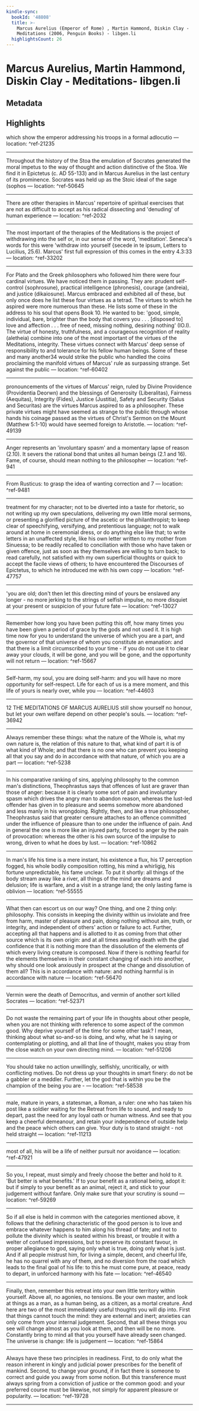 ```yaml
---
kindle-sync:
  bookId: '48808'
  title: >-
    Marcus Aurelius (Emperor of Rome) , Martin Hammond, Diskin Clay -
    Meditations (2006, Penguin Books) - libgen.li
  highlightsCount: 26
---
```

# Marcus Aurelius, Martin Hammond, Diskin Clay - Meditations- libgen.li
## Metadata


## Highlights
which show the emperor addressing his troops in a formal adlocutio — location: []() ^ref-21235

---
Throughout the history of the Stoa the emulation of Socrates generated the moral impetus to the way of thought and action distinctive of the Stoa. We find it in Epictetus (c. AD 55-133) and in Marcus Aurelius in the last century of its prominence. Socrates was held up as the Stoic ideal of the sage (sophos — location: []() ^ref-50645

---
There are other therapies in Marcus' repertoire of spiritual exercises that are not as difficult to accept as his radical dissecting and 'denuding' of human experience — location: []() ^ref-2032

---
The most important of the therapies of the Meditations is the project of withdrawing into the self or, in our sense of the word, 'meditation'. Seneca's words for this were 'withdraw into yourself {secede in te ipsum, Letters to Lucilius, 25.6). Marcus' first full expression of this comes in the entry 4.3:33 — location: []() ^ref-33202

---
For Plato and the Greek philosophers who followed him there were four cardinal virtues. We have noticed them in passing. They are: prudent self-control {sophrosune), practical intelligence (phronesis), courage {andreia), and justice (dikaiosune). Marcus embraced and exhibited all of these, but only once does he list these four virtues as a tetrad. The virtues to which he aspired were more numerous than these. He lists some of these in the address to his soul that opens Book 10. He wanted to be: 'good, simple, individual, bare, brighter than the body that covers you . . . [disposed to] love and affection . . . free of need, missing nothing, desiring nothing' (IO.I). The virtue of honesty, truthfulness, and a courageous recognition of reality (aletheia) combine into one of the most important of the virtues of the Meditations, integrity. These virtues connect with Marcus' deep sense of responsibility to and tolerance for his fellow human beings. Some of these and many another34 would strike the public who handled the coins proclaiming the manifold virtues of Marcus' rule as surpassing strange. Set against the public — location: []() ^ref-60402

---
pronouncements of the virtues of Marcus' reign, ruled by Divine Providence (Providentia Deorwn) and the blessings of Generosity {Liberalitas), Fairness (Aequitas), Integrity (Fides), Justice (Justitia), Safety and Security (Salus and Securitas) are the virtues Marcus aspired to as a philosopher. These private virtues might have seemed as strange to the public through whose hands his coinage passed as the virtues of Christ's Sermon on the Mount (Matthew 5:1-10) would have seemed foreign to Aristotle. — location: []() ^ref-49139

---
Anger represents an 'involuntary spasm' and a momentary lapse of reason (2.10). It severs the rational bond that unites all human beings (2.1 and 16). Fame, of course, should mean nothing to the philosopher — location: []() ^ref-941

---
From Rusticus: to grasp the idea of wanting correction and 7 — location: []() ^ref-9481

---
treatment for my character; not to be diverted into a taste for rhetoric, so not writing up my own speculations, delivering my own little moral sermons, or presenting a glorified picture of the ascetic or the philanthropist; to keep clear of speechifying, versifying, and pretentious language; not to walk around at home in ceremonial dress, or do anything else like that; to write letters in an unaffected style, like his own letter written to my mother from Sinuessa; to be readily recalled to conciliation with those who have taken or given offence, just as soon as they themselves are willing to turn back; to read carefully, not satisfied with my own superficial thoughts or quick to accept the facile views of others; to have encountered the Discourses of Epictetus, to which he introduced me with his own copy — location: []() ^ref-47757

---
'you are old; don't then let this directing mind of yours be enslaved any longer - no more jerking to the strings of selfish impulse, no more disquiet at your present or suspicion of your future fate — location: []() ^ref-13027

---
Remember how long you have been putting this off, how many times you have been given a period of grace by the gods and not used it. It is high time now for you to understand the universe of which you are a part, and the governor of that universe of whom you constitute an emanation: and that there is a limit circumscribed to your time - if you do not use it to clear away your clouds, it will be gone, and you will be gone, and the opportunity will not return — location: []() ^ref-15667

---
Self-harm, my soul, you are doing self-harm: and you will have no more opportunity for self-respect. Life for each of us is a mere moment, and this life of yours is nearly over, while you — location: []() ^ref-44603

---
12 THE MEDITATIONS OF MARCUS AURELIUS still show yourself no honour, but let your own welfare depend on other people's souls. — location: []() ^ref-36942

---
Always remember these things: what the nature of the Whole is, what my own nature is, the relation of this nature to that, what kind of part it is of what kind of Whole; and that there is no one who can prevent you keeping all that you say and do in accordance with that nature, of which you are a part — location: []() ^ref-5238

---
In his comparative ranking of sins, applying philosophy to the common man's distinctions, Theophrastus says that offences of lust are graver than those of anger: because it is clearly some sort of pain and involuntary spasm which drives the angry man to abandon reason, whereas the lust-led offender has given in to pleasure and seems somehow more abandoned and less manly in his wrongdoing. Rightly, then, and like a true philosopher, Theophrastus said that greater censure attaches to an offence committed under the influence of pleasure than to one under the influence of pain. And in general the one is more like an injured party, forced to anger by the pain of provocation: whereas the other is his own source of the impulse to wrong, driven to what he does by lust. — location: []() ^ref-10862

---
In man's life his time is a mere instant, his existence a flux, his 17 perception fogged, his whole bodily composition rotting, his mind a whirligig, his fortune unpredictable, his fame unclear. To put it shortly: all things of the body stream away like a river, all things of the mind are dreams and delusion; life is warfare, and a visit in a strange land; the only lasting fame is oblivion — location: []() ^ref-55555

---
What then can escort us on our way? One thing, and one 2 thing only: philosophy. This consists in keeping the divinity within us inviolate and free from harm, master of pleasure and pain, doing nothing without aim, truth, or integrity, and independent of others' action or failure to act. Further, accepting all that happens and is allotted to it as coming from that other source which is its own origin: and at all times awaiting death with the glad confidence that it is nothing more than the dissolution of the elements of which every living creature is composed. Now if there is nothing fearful for the elements themselves in their constant changing of each into another, why should one look anxiously in prospect at the change and dissolution of them all? This is in accordance with nature: and nothing harmful is in accordance with nature — location: []() ^ref-56470

---
Vermin were the death of Democritus, and vermin of another sort killed Socrates — location: []() ^ref-52371

---
Do not waste the remaining part of your life in thoughts about other people, when you are not thinking with reference to some aspect of the common good. Why deprive yourself of the time for some other task? I mean, thinking about what so-and-so is doing, and why, what he is saying or contemplating or plotting, and all that line of thought, makes you stray from the close watch on your own directing mind. — location: []() ^ref-51206

---
You should take no action unwillingly, selfishly, uncritically, or with conflicting motives. Do not dress up your thoughts in smart finery: do not be a gabbler or a meddler. Further, let the god that is within you be the champion of the being you are - — location: []() ^ref-58538

---
male, mature in years, a statesman, a Roman, a ruler: one who has taken his post like a soldier waiting for the Retreat from life to sound, and ready to depart, past the need for any loyal oath or human witness. And see that you keep a cheerful demeanour, and retain your independence of outside help and the peace which others can give. Your duty is to stand straight - not held straight — location: []() ^ref-11213

---
most of all, his will be a life of neither pursuit nor avoidance — location: []() ^ref-47921

---
So you, I repeat, must simply and freely choose the better and hold to it. 'But better is what benefits.' If to your benefit as a rational being, adopt it: but if simply to your benefit as an animal, reject it, and stick to your judgement without fanfare. Only make sure that your scrutiny is sound — location: []() ^ref-59269

---
So if all else is held in common with the categories mentioned above, it follows that the defining characteristic of the good person is to love and embrace whatever happens to him along his thread of fate; and not to pollute the divinity which is seated within his breast, or trouble it with a welter of confused impressions, but to preserve its constant favour, in proper allegiance to god, saying only what is true, doing only what is just. And if all people mistrust him, for living a simple, decent, and cheerful life, he has no quarrel with any of them, and no diversion from the road which leads to the final goal of his life: to this he must come pure, at peace, ready to depart, in unforced harmony with his fate — location: []() ^ref-46540

---

Finally, then, remember this retreat into your own little territory within yourself. Above all, no agonies, no tensions. Be your own master, and look at things as a man, as a human being, as a citizen, as a mortal creature. And here are two of the most immediately useful thoughts you will dip into. First that things cannot touch the mind: they are external and inert; anxieties can only come from your internal judgement. Second, that all these things you see will change almost as you look at them, and then will be no more. Constantly bring to mind all that you yourself have already seen changed. The universe is change: life is judgement — location: []() ^ref-15864

---
Always have these two principles in readiness. First, to do only what the reason inherent in kingly and judicial power prescribes for the benefit of mankind. Second, to change your ground, if in fact there is someone to correct and guide you away from some notion. But this transference must always spring from a conviction of justice or the common good: and your preferred course must be likewise, not simply for apparent pleasure or popularity. — location: []() ^ref-19728

---
